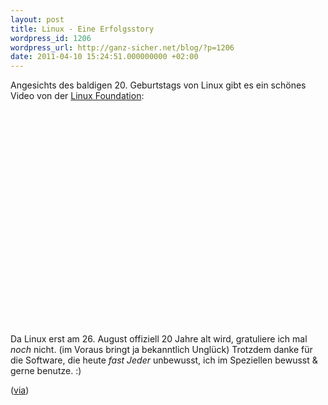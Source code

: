 ```yaml
---
layout: post
title: Linux - Eine Erfolgsstory
wordpress_id: 1206
wordpress_url: http://ganz-sicher.net/blog/?p=1206
date: 2011-04-10 15:24:51.000000000 +02:00
---
```

Angesichts des baldigen 20. Geburtstags von Linux gibt es ein schönes Video von der <a href="http://www.linuxfoundation.org/20th/">Linux Foundation</a>:

<object width="425" height="344">
  <param name="movie" value="http://www.youtube.com/v/5ocq6_3-nEw"></param>
  <param name="allowFullScreen" value="true"></param>
  <embed src="http://www.youtube.com/v/5ocq6_3-nEw"
  type="application/x-shockwave-flash" allowfullscreen="true"
  width="425" height="344"></embed>
</object>

Da Linux erst am 26. August offiziell 20 Jahre alt wird, gratuliere ich mal <em>noch</em> nicht. (im Voraus bringt ja bekanntlich Unglück)
Trotzdem danke für die Software, die heute <em>fast Jeder</em> unbewusst, ich im Speziellen bewusst &amp; gerne benutze. :)

(<a href="http://rockiger.com/de/blog/view/nur-ein-hobby-nix-professionelles">via</a>)

